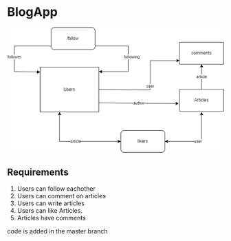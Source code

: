 # BlogApp
<img src="https://github.com/chelpuri/BlogApp/blob/main/mediaapp.drawio.png">

## Requirements
 1. Users can follow eachother
 2. Users can comment on articles
 3. Users can write articles
 4. Users can like Articles.
 5. Articles have comments
 
 
 code is added in the master branch
